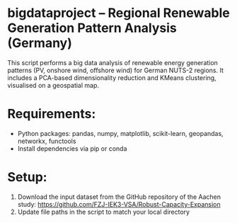 # bigdataproject – Regional Renewable Generation Pattern Analysis (Germany)

This script performs a big data analysis of renewable energy generation patterns (PV, onshore wind, offshore wind) for German NUTS-2 regions. It includes a PCA-based dimensionality reduction and KMeans clustering, visualised on a geospatial map.

# Requirements:
- Python packages: pandas, numpy, matplotlib, scikit-learn, geopandas, networkx, functools
- Install dependencies via pip or conda

# Setup:
1. Download the input dataset from the GitHub repository of the Aachen study:
   https://github.com/FZJ-IEK3-VSA/Robust-Capacity-Expansion
2. Update file paths in the script to match your local directory